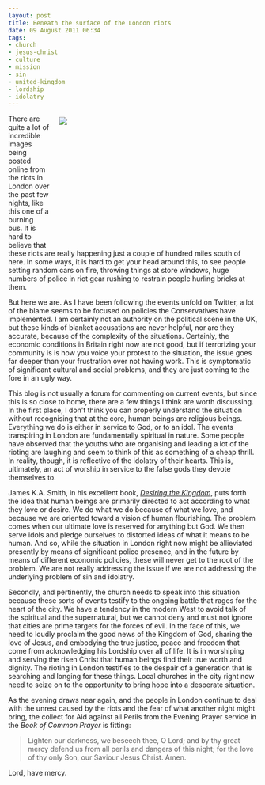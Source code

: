 ```yaml
---
layout: post
title: Beneath the surface of the London riots
date: 09 August 2011 06:34
tags:
- church
- jesus-christ
- culture
- mission
- sin
- united-kingdom
- lordship
- idolatry
---
```

<div style="float: right; margin: 5px 1px 0px 20px; width: 400px; height: 260px;"><img src="https://dl.dropbox.com/u/3897986/Jake%20Blog%20Images/burning%20bus.jpg" /></div>
There are quite a lot of incredible images being posted online from the riots in London over the past few nights, like this one of a burning bus. It is hard to believe that these riots are really happening just a couple of hundred miles south of here. In some ways, it is hard to get your head around this, to see people setting random cars on fire, throwing things at store windows, huge numbers of police in riot gear rushing to restrain people hurling bricks at them.

But here we are. As I have been following the events unfold on Twitter, a lot of the blame seems to be focused on policies the Conservatives have implemented. I am certainly not an authority on the political scene in the UK, but these kinds of blanket accusations are never helpful, nor are they accurate, because of the complexity of the situations. Certainly, the economic conditions in Britain right now are not good, but if terrorizing your community is is how you voice your protest to the situation, the issue goes far deeper than your frustration over not having work. This is symptomatic of significant cultural and social problems, and they are just coming to the fore in an ugly way.

This blog is not usually a forum for commenting on current events, but since this is so close to home, there are a few things I think are worth discussing. In the first place, I don't think you can properly understand the situation without recognising that at the core, human beings are religious beings. Everything we do is either in service to God, or to an idol. The events transpiring in London are fundamentally spiritual in nature. Some people have observed that the youths who are organising and leading a lot of the rioting are laughing and seem to think of this as something of a cheap thrill. In reality, though, it is reflective of the idolatry of their hearts. This is, ultimately, an act of worship in service to the false gods they devote themselves to.

James K.A. Smith, in his excellent book, *[Desiring the Kingdom](http://amzn.to/oPpa0T)*, puts forth the idea that human beings are primarily directed to act according to what they love or desire. We do what we do because of what we love, and because we are oriented toward a vision of human flourishing. The problem comes when our ultimate love is reserved for anything but God. We then serve idols and pledge ourselves to distorted ideas of what it means to be human. And so, while the situation in London right now might be allieviated presently by means of significant police presence, and in the future by means of different economic policies, these will never get to the root of the problem. We are not really addressing the issue if we are not addressing the underlying problem of sin and idolatry.

Secondly, and pertinently, the church needs to speak into this situation because these sorts of events testify to the ongoing battle that rages for the heart of the city. We have a tendency in the modern West to avoid talk of the spiritual and the supernatural, but we cannot deny and must not ignore that cities are prime targets for the forces of evil. In the face of this, we need to loudly proclaim the good news of the Kingdom of God, sharing the love of Jesus, and embodying the true justice, peace and freedom that come from acknowledging his Lordship over all of life. It is in worshiping and serving the risen Christ that human beings find their true worth and dignity. The rioting in London testifies to the despair of a generation that is searching and longing for these things. Local churches in the city right now need to seize on to the opportunity to bring hope into a desperate situation.

As the evening draws near again, and the people in London continue to deal with the unrest caused by the riots and the fear of what another night might bring, the collect for Aid against all Perils from the Evening Prayer service in the *Book of Common Prayer* is fitting:

<blockquote>
Lighten our darkness, we beseech thee, O Lord; and by thy great mercy defend us from all perils and dangers of this night; for the love of thy only Son, our Saviour Jesus Christ. Amen.
</blockquote>

Lord, have mercy.
